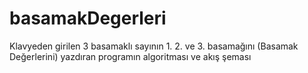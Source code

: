# basamakDegerleri
Klavyeden girilen 3 basamaklı sayının 1. 2. ve 3. basamağını (Basamak Değerlerini) yazdıran programın algoritması ve akış şeması
